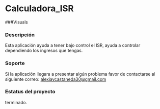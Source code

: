 # Calculadora_ISR

###Visuals


### Descripción
Esta aplicación ayuda a tener bajo control el ISR, ayuda a controlar dependiendo los ingresos que tengas.



### Soporte
Si la aplicación llegara a presentar algún problema favor de contactarse al siguiente correo: alexiavcastaneda30@gmail.com

### Estatus del proyecto
terminado.

